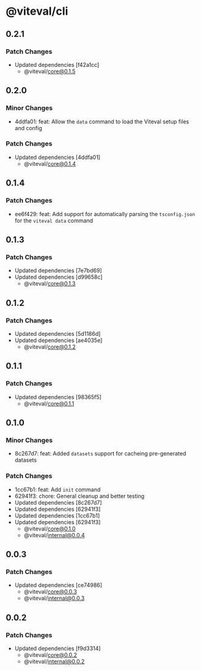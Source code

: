 # @viteval/cli

## 0.2.1

### Patch Changes

- Updated dependencies [f42a1cc]
  - @viteval/core@0.1.5

## 0.2.0

### Minor Changes

- 4ddfa01: feat: Allow the `data` command to load the Viteval setup files and config

### Patch Changes

- Updated dependencies [4ddfa01]
  - @viteval/core@0.1.4

## 0.1.4

### Patch Changes

- ee6f429: feat: Add support for automatically parsing the `tsconfig.json` for the `viteval data` command

## 0.1.3

### Patch Changes

- Updated dependencies [7e7bd69]
- Updated dependencies [d99658c]
  - @viteval/core@0.1.3

## 0.1.2

### Patch Changes

- Updated dependencies [5d1186d]
- Updated dependencies [ae4035e]
  - @viteval/core@0.1.2

## 0.1.1

### Patch Changes

- Updated dependencies [98365f5]
  - @viteval/core@0.1.1

## 0.1.0

### Minor Changes

- 8c267d7: feat: Added `datasets` support for cacheing pre-generated datasets

### Patch Changes

- 1cc67b1: feat: Add `init` command
- 62941f3: chore: General cleanup and better testing
- Updated dependencies [8c267d7]
- Updated dependencies [62941f3]
- Updated dependencies [1cc67b1]
- Updated dependencies [62941f3]
  - @viteval/core@0.1.0
  - @viteval/internal@0.0.4

## 0.0.3

### Patch Changes

- Updated dependencies [ce74986]
  - @viteval/core@0.0.3
  - @viteval/internal@0.0.3

## 0.0.2

### Patch Changes

- Updated dependencies [f9d3314]
  - @viteval/core@0.0.2
  - @viteval/internal@0.0.2
